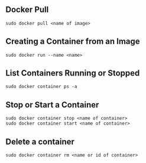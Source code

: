 

## Docker Pull

```
sudo docker pull <name of image>
```

## Creating a Container from an Image

```
sudo docker run --name <name> 
```

## List Containers Running or Stopped

```
sudo docker container ps -a
```

## Stop or Start a Container

```
sudo docker container stop <name of container>
sudo docker container start <name of container>
```

## Delete a container

```
sudo docker container rm <name or id of container>
```

